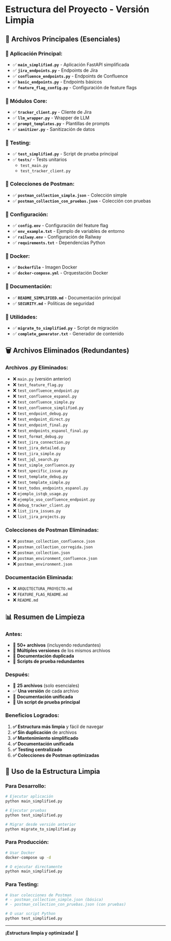 # Estructura del Proyecto - Versión Limpia

## 🎯 **Archivos Principales (Esenciales)**

### **📁 Aplicación Principal:**
- ✅ **`main_simplified.py`** - Aplicación FastAPI simplificada
- ✅ **`jira_endpoints.py`** - Endpoints de Jira
- ✅ **`confluence_endpoints.py`** - Endpoints de Confluence  
- ✅ **`basic_endpoints.py`** - Endpoints básicos
- ✅ **`feature_flag_config.py`** - Configuración de feature flags

### **📁 Módulos Core:**
- ✅ **`tracker_client.py`** - Cliente de Jira
- ✅ **`llm_wrapper.py`** - Wrapper de LLM
- ✅ **`prompt_templates.py`** - Plantillas de prompts
- ✅ **`sanitizer.py`** - Sanitización de datos

### **📁 Testing:**
- ✅ **`test_simplified.py`** - Script de prueba principal
- ✅ **`tests/`** - Tests unitarios
  - `test_main.py`
  - `test_tracker_client.py`

### **📁 Colecciones de Postman:**
- ✅ **`postman_collection_simple.json`** - Colección simple
- ✅ **`postman_collection_con_pruebas.json`** - Colección con pruebas

### **📁 Configuración:**
- ✅ **`config.env`** - Configuración del feature flag
- ✅ **`env_example.txt`** - Ejemplo de variables de entorno
- ✅ **`railway.env`** - Configuración de Railway
- ✅ **`requirements.txt`** - Dependencias Python

### **📁 Docker:**
- ✅ **`Dockerfile`** - Imagen Docker
- ✅ **`docker-compose.yml`** - Orquestación Docker

### **📁 Documentación:**
- ✅ **`README_SIMPLIFIED.md`** - Documentación principal
- ✅ **`SECURITY.md`** - Políticas de seguridad

### **📁 Utilidades:**
- ✅ **`migrate_to_simplified.py`** - Script de migración
- ✅ **`complete_generator.txt`** - Generador de contenido

## 🗑️ **Archivos Eliminados (Redundantes)**

### **Archivos .py Eliminados:**
- ❌ `main.py` (versión anterior)
- ❌ `test_feature_flag.py`
- ❌ `test_confluence_endpoint.py`
- ❌ `test_confluence_espanol.py`
- ❌ `test_confluence_simple.py`
- ❌ `test_confluence_simplified.py`
- ❌ `test_endpoint_debug.py`
- ❌ `test_endpoint_direct.py`
- ❌ `test_endpoint_final.py`
- ❌ `test_endpoints_espanol_final.py`
- ❌ `test_format_debug.py`
- ❌ `test_jira_connection.py`
- ❌ `test_jira_detailed.py`
- ❌ `test_jira_simple.py`
- ❌ `test_jql_search.py`
- ❌ `test_simple_confluence.py`
- ❌ `test_specific_issue.py`
- ❌ `test_template_debug.py`
- ❌ `test_template_simple.py`
- ❌ `test_todos_endpoints_espanol.py`
- ❌ `ejemplo_istqb_usage.py`
- ❌ `ejemplo_uso_confluence_endpoint.py`
- ❌ `debug_tracker_client.py`
- ❌ `list_jira_issues.py`
- ❌ `list_jira_projects.py`

### **Colecciones de Postman Eliminadas:**
- ❌ `postman_collection_confluence.json`
- ❌ `postman_collection_corregida.json`
- ❌ `postman_collection.json`
- ❌ `postman_environment_confluence.json`
- ❌ `postman_environment.json`

### **Documentación Eliminada:**
- ❌ `ARQUITECTURA_PROYECTO.md`
- ❌ `FEATURE_FLAG_README.md`
- ❌ `README.md`

## 📊 **Resumen de Limpieza**

### **Antes:**
- 📁 **50+ archivos** (incluyendo redundantes)
- 🔄 **Múltiples versiones** de los mismos archivos
- 📝 **Documentación duplicada**
- 🧪 **Scripts de prueba redundantes**

### **Después:**
- 📁 **25 archivos** (solo esenciales)
- ✅ **Una versión** de cada archivo
- 📝 **Documentación unificada**
- 🧪 **Un script de prueba principal**

### **Beneficios Logrados:**
1. **✅ Estructura más limpia** y fácil de navegar
2. **✅ Sin duplicación** de archivos
3. **✅ Mantenimiento simplificado**
4. **✅ Documentación unificada**
5. **✅ Testing centralizado**
6. **✅ Colecciones de Postman optimizadas**

## 🚀 **Uso de la Estructura Limpia**

### **Para Desarrollo:**
```bash
# Ejecutar aplicación
python main_simplified.py

# Ejecutar pruebas
python test_simplified.py

# Migrar desde versión anterior
python migrate_to_simplified.py
```

### **Para Producción:**
```bash
# Usar Docker
docker-compose up -d

# O ejecutar directamente
python main_simplified.py
```

### **Para Testing:**
```bash
# Usar colecciones de Postman
# - postman_collection_simple.json (básica)
# - postman_collection_con_pruebas.json (con pruebas)

# O usar script Python
python test_simplified.py
```

---

**¡Estructura limpia y optimizada!** 🎉
